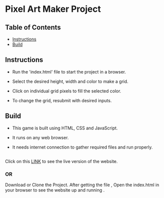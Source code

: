 # Pixel Art Maker Project


## Table of Contents


* [Instructions](#instructions)
* [Build](#build)


## Instructions


* Run the 'index.html' file to start the project in a browser.

* Select the desired height, width and color to make a grid.

* Click on individual grid pixels to fill the selected color.

* To change the grid, resubmit with desired inputs.


## Build

* This game is built using HTML, CSS and JavaScript.

* It runs on any web browser.

* It needs internet connection to gather required files and run properly.


##
Click on this [LINK](https://jojeyi.github.io/Udacity-Pixel-Art-Maker/) to see the live version of the website.


### OR
 Download or Clone the Project. 
After getting the file , Open the index.html in your browser to see the website up and running .

